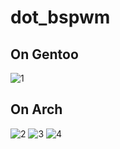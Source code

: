 # dot_bspwm

## On Gentoo
![1](http://i.imgur.com/2YB2xEk.jpg)

## On Arch
![2](http://i.imgur.com/kws76K1.png)
![3](http://i.imgur.com/QuHygHk.png)
![4](http://i.imgur.com/2uyl7KH.png)


